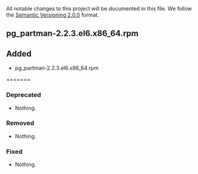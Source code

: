 All notable changes to this project will be documented in this file.
We follow the [Semantic Versioning 2.0.0](http://semver.org/) format.

## pg_partman-2.2.3.el6.x86_64.rpm

## Added
- pg_partman-2.2.3.el6.x86_64.rpm

=======

### Deprecated
- Nothing.

### Removed
- Nothing.

### Fixed
- Nothing.


